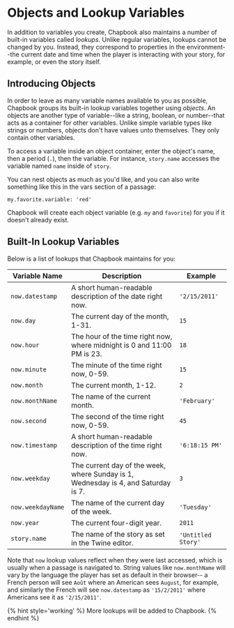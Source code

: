 # Objects and Lookup Variables

In addition to variables you create, Chapbook also maintains a number of built-in variables called _lookups_. Unlike regular variables, lookups cannot be changed by you. Instead, they correspond to properties in the environment--the current date and time when the player is interacting with your story, for example, or even the story itself.

## Introducing Objects

In order to leave as many variable names available to you as possible, Chapbook groups its built-in lookup variables together using _objects_. An objects are another type of variable--like a string, boolean, or number--that acts as a container for other variables. Unlike simple variable types like strings or numbers, objects don't have values unto themselves. They only contain other variables.

To access a variable inside an object container, enter the object's name, then a period (`.`), then the variable. For instance, `story.name` accesses the variable named `name` inside of `story`.

You can nest objects as much as you'd like, and you can also write something like this in the vars section of a passage:

```
my.favorite.variable: 'red'
```

Chapbook will create each object variable (e.g. `my` and `favorite`) for you if it doesn't already exist.

## Built-In Lookup Variables

Below is a list of lookups that Chapbook maintains for you:

| Variable Name     | Description                                                                        | Example            |
| ----------------- | ---------------------------------------------------------------------------------- | ------------------ |
| `now.datestamp`   | A short human-readable description of the date right now.                          | `'2/15/2011'`      |
| `now.day`         | The current day of the month, 1-31.                                                | `15`               |
| `now.hour`        | The hour of the time right now, where midnight is 0 and 11:00 PM is 23.            | `18`               |
| `now.minute`      | The minute of the time right now, 0-59.                                            | `15`               |
| `now.month`       | The current month, 1-12.                                                           | `2`                |
| `now.monthName`   | The name of the current month.                                                     | `'February'`       |
| `now.second`      | The second of the time right now, 0-59.                                            | `45`               |
| `now.timestamp`   | A short human-readable description of the time right now.                          | `'6:18:15 PM'`     |
| `now.weekday`     | The current day of the week, where Sunday is 1, Wednesday is 4, and Saturday is 7. | `3`                |
| `now.weekdayName` | The name of the current day of the week.                                           | `'Tuesday'`        |
| `now.year`        | The current four-digit year.                                                       | `2011`             |
| `story.name`      | The name of the story as set in the Twine editor.                                  | `'Untitled Story'` |

Note that `now` lookup values reflect when they were last accessed, which is usually when a passage is navigated to. String values like `now.monthName` will vary by the language the player has set as default in their browser-- a French person will see `Août` where an American sees `August`, for example, and similarly the French will see `now.datestamp` as `'15/2/2011'` where Americans see it as `'2/15/2011'`.

{% hint style='working' %}
More lookups will be added to Chapbook.
{% endhint %}
